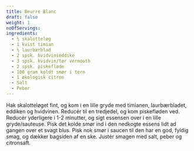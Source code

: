 ```yaml
---
title: Beurre Blanc
draft: false
weight: 1
noOfServings: 
ingredients:
  - ½ skalotteløg
  - 1 kvist timian
  - ½ laurbærblad
  - 2 spsk. hvidvinseddike
  - 3 spsk. hvidvin/tør vermouth
  - 2 spsk. piskefløde
  - 100 gram koldt smør i tern
  - 1 økologisk citron
  - Salt
  - Peber
---
```


Hak skalotteløget fint, og kom i en lille gryde med timianen,
laurbærbladet, eddiken og hvidvinen. Reducér til en tredjedel, og kom
piskefløden ved. Reducér yderligere i 1-2 minutter, og sigt essensen
over i en lille gryde/sauteuse. Pisk det kolde smør ind i den nedkogte
essens lidt ad gangen over et svagt blus. Pisk nok smør i saucen til den
har en god, fyldig smag, og dækker bagsiden af en ske. Justér smagen med
salt, peber og citronsaft.

